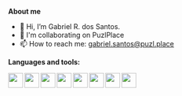 **About me**

- 👋 Hi, I’m Gabriel R. dos Santos.
- 💞️ I'm collaborating on PuzlPlace
- 📫 How to reach me: gabriel.santos@puzl.place


**Languages and tools:**

<img align="left" height="30" src="https://raw.githubusercontent.com/jakeliny/jakeliny/master/images/nodejs.png">
<img align="left" height="30" src="https://pngimg.com/uploads/php/php_PNG7.png">
<img align="left" height="30" src="http://assets.stickpng.com/images/58482acecef1014c0b5e4a1e.png">
<img align="left" height="30" src="https://upload.wikimedia.org/wikipedia/commons/thumb/9/9a/Laravel.svg/1200px-Laravel.svg.png">
<img align="left" height="30" src="https://raw.githubusercontent.com/jakeliny/jakeliny/master/images/javascript.png">
<img align="left" height="30" src="https://upload.wikimedia.org/wikipedia/commons/thumb/c/c3/Python-logo-notext.svg/768px-Python-logo-notext.svg.png">
<img height="30" align="left" src="https://raw.githubusercontent.com/jakeliny/jakeliny/master/images/linux.png">
<img align="left" height="30" src="https://banner2.cleanpng.com/20180411/ejq/kisspng-elixir-erlang-functional-programming-programming-l-phoenix-5ace5ed997ba31.6725697215234741376215.jpg">

